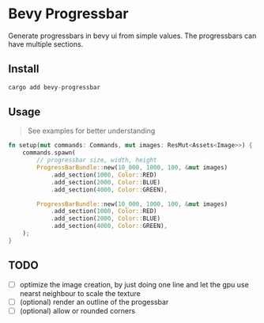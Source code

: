 # Bevy Progressbar

Generate progressbars in bevy ui from simple values. The progressbars can have multiple sections.

## Install

```rust
cargo add bevy-progressbar
```

## Usage

> See examples for better understanding

```rust
fn setup(mut commands: Commands, mut images: ResMut<Assets<Image>>) {
    commands.spawn(
        // progressbar size, width, height
        ProgressBarBundle::new(10_000, 1000, 100, &mut images)
            .add_section(1000, Color::RED)
            .add_section(2000, Color::BLUE)
            .add_section(4000, Color::GREEN),

        ProgressBarBundle::new(10_000, 1000, 100, &mut images)
            .add_section(1000, Color::RED)
            .add_section(2000, Color::BLUE)
            .add_section(4000, Color::GREEN),
    );
}
```

## TODO

- [ ] optimize the image creation, by just doing one line and let the gpu use nearst neighbour to scale the texture
- [ ] (optional) render an outline of the progessbar 
- [ ] (optional) allow or rounded corners
